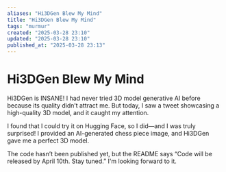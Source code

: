 ```yaml
---
aliases: "Hi3DGen Blew My Mind"
title: "Hi3DGen Blew My Mind"
tags: "murmur"
created: "2025-03-28 23:10"
updated: "2025-03-28 23:10"
published_at: "2025-03-28 23:13"
---
```


# Hi3DGen Blew My Mind

Hi3DGen is INSANE! I had never tried 3D model generative AI before because its quality didn’t attract me. But today, I saw a tweet showcasing a high-quality 3D model, and it caught my attention.

I found that I could try it on Hugging Face, so I did—and I was truly surprised! I provided an AI-generated chess piece image, and Hi3DGen gave me a perfect 3D model.

The code hasn’t been published yet, but the README says “Code will be released by April 10th. Stay tuned.” I'm looking forward to it.